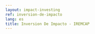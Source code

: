 ```yaml
---
layout: impact-investing
ref: inversion-de-impacto
lang: es
title: Inversion De Impacto - IREMCAP
---
```

